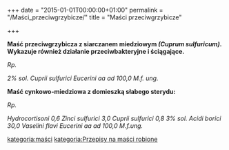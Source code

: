 +++
date = "2015-01-01T00:00:00+01:00"
permalink = "/Maści_przeciwgrzybicze/"
title = "Maści przeciwgrzybicze"

+++

**Maść przeciwgrzybicza z siarczanem miedziowym *(Cuprum sulfuricum)*. Wykazuje również działanie przeciwbakteryjne i ściągające.**

*Rp.*

*2% sol. Cuprii sulfurici*
*Eucerini aa ad 100,0*
*M.f. ung.*

**Maść cynkowo-miedziowa z domieszką słabego sterydu:**

*Rp.*

*Hydrocortisoni 0,6*
*Zinci sulfurici 3,0*
*Cuprii sulfurici 0,8*
*3% sol. Acidi borici 30,0*
*Vaselini flavi*
*Eucerini aa ad 100,0*
*M.f.ung.*

[kategoria:maści](/atopedia/kategoria:maści "wikilink") [kategoria:Przepisy na maści robione](/atopedia/kategoria:Przepisy_na_maści_robione "wikilink")